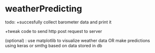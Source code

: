 # weatherPredicting

todo:
  +succesfully collect barometer data and print it


  +tweak code to send  http post request to server

  (optional) :  use matplotlib to visualize weather data OR make predictions using keras or smthg based on data stored in db
